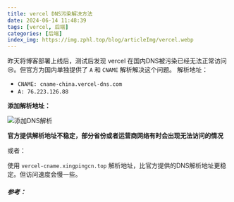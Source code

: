```yaml
---
title: vercel DNS污染解决方法
date: 2024-06-14 11:48:39
tags: [vercel, 后端]
categories: [后端]
index_img: https://img.zphl.top/blog/articleImg/vercel.webp
---
```

昨天将博客部署上线后，测试后发现 vercel 在国内DNS被污染已经无法正常访问😒。但官方为国内单独提供了 `A` 和 `CNAME` 解析解决这个问题。
解析地址：

- `CNAME: cname-china.vercel-dns.com`
- `A: 76.223.126.88`

**添加解析地址：**

![添加DNS解析](https://img.zphl.top/blog/articleImg/1.png)

**官方提供解析地址不稳定，部分省份或者运营商网络有时会出现无法访问的情况**


或者：

使用 `vercel-cname.xingpingcn.top` 解析地址，比官方提供的DNS解析地址更稳定。但访问速度会慢一些。

##### 参考：
[^1]:https://github.com/xingpingcn/enhanced-FaaS-in-China